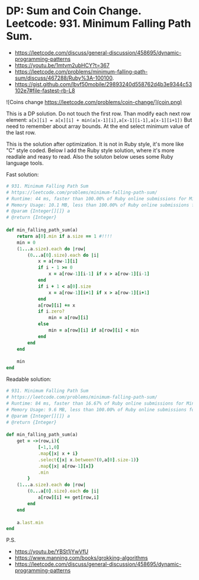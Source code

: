 # DP: Sum and Coin Change. Leetcode: 931. Minimum Falling Path Sum.

- https://leetcode.com/discuss/general-discussion/458695/dynamic-programming-patterns
- https://youtu.be/1mtvm2ubHCY?t=367
- https://leetcode.com/problems/minimum-falling-path-sum/discuss/467288/Ruby%3A-100100.
- https://gist.github.com/lbvf50mobile/29893240d558762d4b3e9344c53102e7#file-fastest-rb-L8

![Coins change https://leetcode.com/problems/coin-change/](coin.png)

This is a DP solution. Do not touch the first row. Than modify each next row element:
 `a[x][i] = a[x][i] + min(a[x-1][i],a[x-1][i-1],a[x-1][i+1])` 
But need to remember about array bounds.  At the end select minimum value of the last row.

This is the solution after optimization. It is not in Ruby style, it's more like "C" style coded.  Below I add the Ruby style solution, where it's more readlale and reasy to read. Also the soluton below ueses some Ruby language tools.

Fast solution: 
```Ruby
# 931. Minimum Falling Path Sum
# https://leetcode.com/problems/minimum-falling-path-sum/
# Runtime: 44 ms, faster than 100.00% of Ruby online submissions for Minimum Falling Path Sum.
# Memory Usage: 10.1 MB, less than 100.00% of Ruby online submissions for Minimum Falling Path Sum.
# @param {Integer[][]} a
# @return {Integer}

def min_falling_path_sum(a)
    return a[0].min if a.size == 1 #!!!!
    min = 0
    (1...a.size).each do |row|
        (0...a[0].size).each do |i|
            x = a[row-1][i]
            if i - 1 >= 0
                x = a[row-1][i-1] if x > a[row-1][i-1]
            end
            if i + 1 < a[0].size
                x = a[row-1][i+1] if x > a[row-1][i+1]
            end
            a[row][i] += x
            if i.zero?
                min = a[row][i]
            else
                min = a[row][i] if a[row][i] < min
            end
        end
    end
    
    min
end
```

Readable solution:
```Ruby
# 931. Minimum Falling Path Sum
# https://leetcode.com/problems/minimum-falling-path-sum/
# Runtime: 84 ms, faster than 16.67% of Ruby online submissions for Minimum Falling Path Sum.
# Memory Usage: 9.6 MB, less than 100.00% of Ruby online submissions for Minimum Falling Path Sum.
# @param {Integer[][]} a
# @return {Integer}

def min_falling_path_sum(a)
    get = ->(row,i){
            [-1,1,0]
            .map{|x| x + i}
            .select{|x| x.between?(0,a[0].size-1)}
            .map{|x| a[row-1][x]}
            .min
        }
    (1...a.size).each do |row|
        (0...a[0].size).each do |i|
            a[row][i] += get[row,i]
        end
    end
    
    a.last.min
end
```

P.S.
- https://youtu.be/YBSt1jYwVfU
-  https://www.manning.com/books/grokking-algorithms
-  https://leetcode.com/discuss/general-discussion/458695/dynamic-programming-patterns